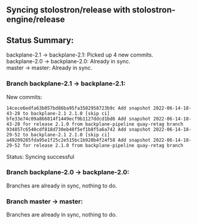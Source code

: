 ## Syncing stolostron/release with stolostron-engine/release

## Status Summary:

backplane-2.1 -> backplane-2.1: Picked up 4 new commits.  
backplane-2.0 -> backplane-2.0: Already in sync.  
master -> master: Already in sync.  

### Branch backplane-2.1 -> backplane-2.1:

New commits:

```
14cece6edfa63b057bd86ba95fa3582958723b9c Add snapshot 2022-06-14-18-43-28 to backplane-2.1 2.1.0 [skip ci]
bfe33e74c09a866814f1449ecf9b1127ddcd1bd6 Add snapshot 2022-06-14-18-43-28 for release 2.1.0 from backplane-pipeline quay-retag branch
934857c6540cdf818d730eb48f5ef1b8f5a6a742 Add snapshot 2022-06-14-18-29-52 to backplane-2.1 2.1.0 [skip ci]
a49209285fda95e1f25c2e515bc1b920b4f24f58 Add snapshot 2022-06-14-18-29-52 for release 2.1.0 from backplane-pipeline quay-retag branch
```

Status: Syncing successful

### Branch backplane-2.0 -> backplane-2.0:

Branches are already in sync, nothing to do.

### Branch master -> master:

Branches are already in sync, nothing to do.

